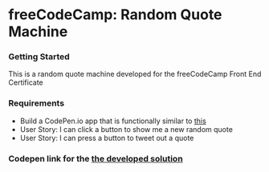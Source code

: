 <h1>freeCodeCamp: Random Quote Machine</h1>
<h3>Getting Started</h3>
<p>This is a random quote machine developed for the freeCodeCamp Front End Certificate</p>
<h3>Requirements</h3>
<ul>
<li>Build a CodePen.io app that is functionally similar to <a href="https://www.freecodecamp.org/learn/front-end-libraries/front-end-libraries-projects/build-a-random-quote-machine">this</a></li>
<li>User Story: I can click a button to show me a new random quote</li>
<li>User Story: I can press a button to tweet out a quote</li>
</ul>

<h3>Codepen link for the <a href="https://codepen.io/vaibhavagrawal270/full/MWamJGR">the developed solution</a></h3>

